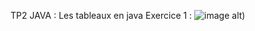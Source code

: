 TP2 JAVA :
Les tableaux en java 
Exercice 1 :
![image alt]((https://github.com/laouysalma/Tp2Java/blob/main/image.png?raw=true)))
